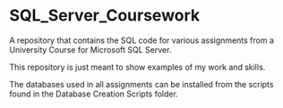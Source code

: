 # SQL_Server_Coursework
A repository that contains the SQL code for various assignments from a University Course for Microsoft SQL Server.

This repository is just meant to show examples of my work and skills. 

The databases used in all assignments can be installed from the scripts found in the Database Creation Scripts folder. 
